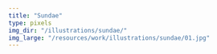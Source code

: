 ```yaml
---
title: "Sundae"
type: pixels
img_dir: "/illustrations/sundae/"
img_large: "/resources/work/illustrations/sundae/01.jpg"
---
```

